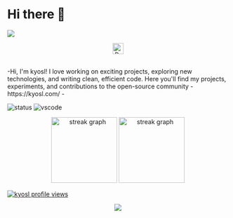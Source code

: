 # Hi there 👋
![]([https://komarev.com/ghpvc/?username=itsme12453](https://komarev.com/ghpvc/?username=kokosr))

<p align="center">
  <img height="25" src="https://komarev.com/ghpvc/?username=sexfrance&color=blueviolet" alt="Profile Views"/>
</p>
<br>
-Hi, I'm kyosl! I love working on exciting projects, exploring new technologies, and writing clean, efficient code. Here you'll find my projects, experiments, and contributions to the open-source community - https://kyosl.com/ -

![status](https://nocache.advaith.workers.dev?url=https://img.shields.io/endpoint?url=https://dev.discordprofiles.me/api/badge/status/276544649148235776?simple=true)
![vscode](https://nocache.advaith.workers.dev?url=https://img.shields.io/endpoint?url=https://dev.discordprofiles.me/api/badge/vscode/276544649148235776)

<div align="center">
  <img src="https://github-readme-stats.vercel.app/api?username=kokosr&theme=dark&show_icons=true&hide_border=true&count_private=true" height="150" alt="streak graph"  />
  <img src="https://github-readme-stats.vercel.app/api/top-langs/?username=kokosr&theme=dark&show_icons=true&hide_border=true&layout=compact" height="150" alt="streak graph"  />
</div>

[![kyosl profile views](https://u8views.com/api/v1/github/profiles/173194936/views/day-week-month-total-count.svg)](https://u8views.com/github/Kokosr)

<p align="center">
    <img src="https://skillicons.dev/icons?i=py,flask,ts,react,next,nodejs,html,css,go,rust,unity,vscode,webflow,supabase,sublime,raspberrypi,php,lua,idea,figma,discord,"/>
</p>

